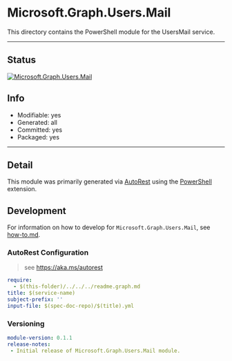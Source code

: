 <!-- region Generated -->
# Microsoft.Graph.Users.Mail
This directory contains the PowerShell module for the UsersMail service.

---
## Status
[![Microsoft.Graph.Users.Mail](https://img.shields.io/powershellgallery/v/Microsoft.Graph.Users.Mail.svg?style=flat-square&label=Microsoft.Graph.Users.Mail "Microsoft.Graph.Users.Mail")](https://www.powershellgallery.com/packages/Microsoft.Graph.Users.Mail/)

## Info
- Modifiable: yes
- Generated: all
- Committed: yes
- Packaged: yes

---
## Detail
This module was primarily generated via [AutoRest](https://github.com/Azure/autorest) using the [PowerShell](https://github.com/Azure/autorest.powershell) extension.

## Development
For information on how to develop for `Microsoft.Graph.Users.Mail`, see [how-to.md](how-to.md).
<!-- endregion -->

### AutoRest Configuration

> see https://aka.ms/autorest

``` yaml
require:
  - $(this-folder)/../../../readme.graph.md
title: $(service-name)
subject-prefix: ''
input-file: $(spec-doc-repo)/$(title).yml
```
### Versioning

``` yaml
module-version: 0.1.1
release-notes:
 - Initial release of Microsoft.Graph.Users.Mail module.
```

